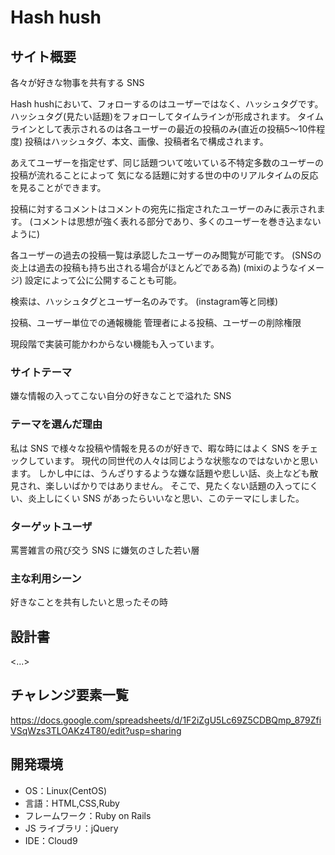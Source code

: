 # Hash hush

## サイト概要

各々が好きな物事を共有する SNS

Hash hushにおいて、フォローするのはユーザーではなく、ハッシュタグです。
ハッシュタグ(見たい話題)をフォローしてタイムラインが形成されます。
タイムラインとして表示されるのは各ユーザーの最近の投稿のみ(直近の投稿5～10件程度)
投稿はハッシュタグ、本文、画像、投稿者名で構成されます。

あえてユーザーを指定せず、同じ話題ついて呟いている不特定多数のユーザーの投稿が流れることによって
気になる話題に対する世の中のリアルタイムの反応を見ることができます。

投稿に対するコメントはコメントの宛先に指定されたユーザーのみに表示されます。
(コメントは思想が強く表れる部分であり、多くのユーザーを巻き込まないように)

各ユーザーの過去の投稿一覧は承認したユーザーのみ閲覧が可能です。
(SNSの炎上は過去の投稿も持ち出される場合がほとんどである為)
(mixiのようなイメージ)
設定によって公に公開することも可能。

検索は、ハッシュタグとユーザー名のみです。
(instagram等と同様)

投稿、ユーザー単位での通報機能
管理者による投稿、ユーザーの削除権限




現段階で実装可能かわからない機能も入っています。


### サイトテーマ

嫌な情報の入ってこない自分の好きなことで溢れた SNS

### テーマを選んだ理由

私は SNS で様々な投稿や情報を見るのが好きで、暇な時にはよく SNS をチェックしています。
現代の同世代の人々は同じような状態なのではないかと思います。
しかし中には、うんざりするような嫌な話題や悲しい話、炎上なども散見され、楽しいばかりではありません。
そこで、見たくない話題の入ってにくい、炎上しにくい SNS があったらいいなと思い、このテーマにしました。

### ターゲットユーザ

罵詈雑言の飛び交う SNS に嫌気のさした若い層

### 主な利用シーン

好きなことを共有したいと思ったその時

## 設計書

<...>

## チャレンジ要素一覧

https://docs.google.com/spreadsheets/d/1F2iZgU5Lc69Z5CDBQmp_879ZfiVSqWzs3TLOAKz4T80/edit?usp=sharing

## 開発環境

- OS：Linux(CentOS)
- 言語：HTML,CSS,Ruby
- フレームワーク：Ruby on Rails
- JS ライブラリ：jQuery
- IDE：Cloud9
